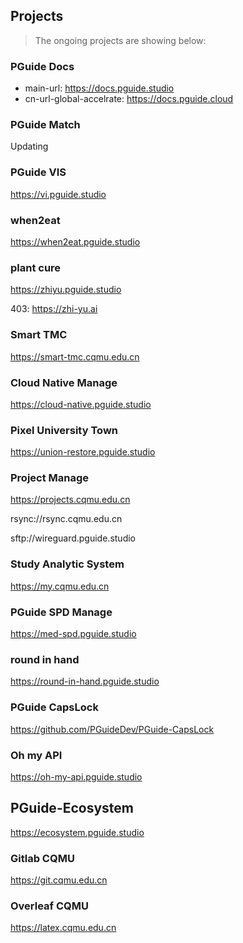 ## Projects

> The ongoing projects are showing below:

### PGuide Docs

- main-url: https://docs.pguide.studio
- cn-url-global-accelrate: https://docs.pguide.cloud

### PGuide Match

Updating

### PGuide VIS

https://vi.pguide.studio

### when2eat

https://when2eat.pguide.studio

### plant cure

https://zhiyu.pguide.studio

403: https://zhi-yu.ai

### Smart TMC

https://smart-tmc.cqmu.edu.cn

### Cloud Native Manage

https://cloud-native.pguide.studio

### Pixel University Town

https://union-restore.pguide.studio

### Project Manage

https://projects.cqmu.edu.cn

rsync://rsync.cqmu.edu.cn

sftp://wireguard.pguide.studio

### Study Analytic System

https://my.cqmu.edu.cn

### PGuide SPD Manage

https://med-spd.pguide.studio

### round in hand

https://round-in-hand.pguide.studio

### PGuide CapsLock

https://github.com/PGuideDev/PGuide-CapsLock

### Oh my API

https://oh-my-api.pguide.studio

## PGuide-Ecosystem

https://ecosystem.pguide.studio

### Gitlab CQMU

https://git.cqmu.edu.cn

### Overleaf CQMU

https://latex.cqmu.edu.cn

